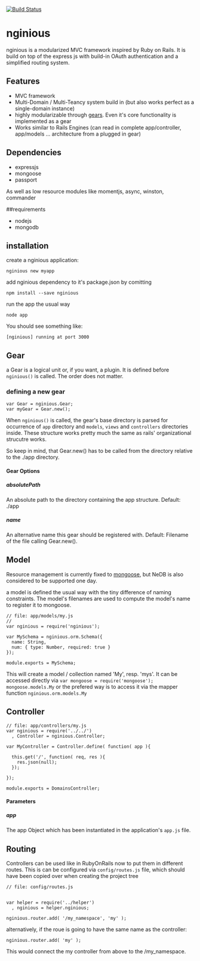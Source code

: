 [![Build Status](https://travis-ci.org/tastenwerk/nginious.png)](https://travis-ci.org/tastenwerk/nginious)

# nginious

nginious is a modularized MVC framework inspired by Ruby on Rails.
It is build on top of the express js with build-in OAuth authentication 
and a simplified routing system.

## Features

* MVC framework
* Multi-Domain / Multi-Teancy system build in (but also works perfect as a single-domain instance)
* highly modularizable through [gears](#gear). Even it's core functionality is implemented as a gear
* Works similar to Rails Engines (can read in complete app/controller, app/models ... architecture from a plugged in gear)

## Dependencies

* expressjs
* mongoose
* passport

As well as low resource modules like momentjs, async, winston, commander

##requirements

* nodejs
* mongodb

## installation

create a nginious application:

    nginious new myapp

add nginious dependency to it's package.json by comitting

    npm install --save nginious

run the app the usual way

    node app

You should see something like:

    [nginious] running at port 3000


## <a name="gear"></a> Gear

a Gear is a logical unit or, if you want, a plugin. It is defined before
`nginious()` is called. The order does not matter.

### defining a new gear

    var Gear = nginious.Gear;
    var myGear = Gear.new();

When `nginious()` is called, the gear's base directory is parsed
for occurrence of `app` directory and `models`, `views` and `controllers` directories
inside. These structure works pretty much the same as rails' organizational strucutre
works.

So keep in mind, that Gear.new() has to be called from the directory relative to the ./app directory.

#### Gear Options

##### absolutePath

An absolute path to the directory containing the app structure. Default: ./app

##### name

An alternative name this gear should be registered with. Default: Filename of the file calling Gear.new(). 

## Model

Resource management is currently fixed to [mongoose](http://mongoosejs.com), but NeDB is also considered to
be supported one day.

a model is defined the usual way with the tiny difference of naming constraints. The
model's filenames are used to compute the model's name to register it to mongoose.

    // file: app/models/my.js
    //
    var nginious = require('nginious');

    var MySchema = nginious.orm.Schema({
      name: String,
      num: { type: Number, required: true }
    });

    module.exports = MySchema;

This will create a model / collection named 'My', resp. 'mys'. It can be accessed
directly via `var mongoose = require('mongoose'); mongoose.models.My` or the prefered way is to access
it via the mapper function `nginious.orm.models.My`


## Controller

    // file: app/controllers/my.js
    var nginious = require('../../')
      , Controller = nginious.Controller;
    
    var MyController = Controller.define( function( app ){
    
      this.get('/', function( req, res ){
        res.json(null);
      });
    
    });
    
    module.exports = DomainsController;

#### Parameters

##### app

The app Object which has been instantiated in the application's `app.js` file.

## Routing

Controllers can be used like in RubyOnRails now to put them in different routes. This is can be configured
via `config/routes.js` file, which should have been copied over when creating the project tree

    // file: config/routes.js


    var helper = require('../helper')
      , nginious = helper.nginious;
    
    nginious.router.add( '/my_namespace', 'my' );

alternatively, if the roue is going to have the same name as the controller:

    nginious.router.add( 'my' );

This would connect the my controller from above to the /my_namespace.


